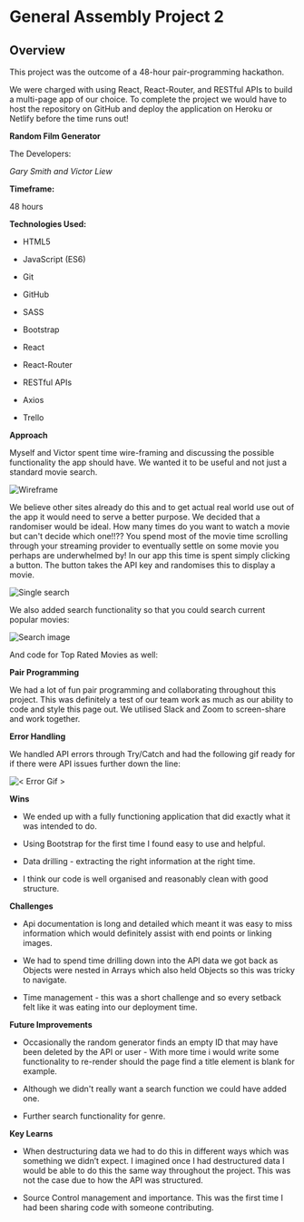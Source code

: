 # General Assembly Project 2

  

## Overview

  

This project was the outcome of a 48-hour pair-programming hackathon.

We were charged with using React, React-Router, and RESTful APIs to build a multi-page app of our choice. To complete the project we would have to host the repository on GitHub and deploy the application on Heroku or Netlify before the time runs out!

  

**Random Film Generator**

  

The Developers:

  

*Gary Smith and Victor Liew*

  

**Timeframe:**

  

48 hours

  
  

**Technologies Used:**

  

- HTML5

- JavaScript (ES6)

- Git

- GitHub

- SASS

- Bootstrap

- React

- React-Router

- RESTful APIs

- Axios

- Trello

  

**Approach**

  

Myself and Victor spent time wire-framing and discussing the possible functionality the app should have. We wanted it to be useful and not just a standard movie search.

![Wireframe](https://github.com/miskhill/Project-2/blob/master/IMG_20210915_152140.jpg)

  

We believe other sites already do this and to get actual real world use out of the app it would need to serve a better purpose. We decided that a randomiser would be ideal. How many times do you want to watch a movie but can't decide which one!!?? You spend most of the movie time scrolling through your streaming provider to eventually settle on some movie you perhaps are underwhelmed by! In our app this time is spent simply clicking a button. The button takes the API key and randomises this to display a movie.

  

![Single search](https://github.com/miskhill/Project-2/blob/master/Screenshot%202021-09-17%20at%2008.35.20.png)

  

We also added search functionality so that you could search current popular movies:

  

![Search image](https://github.com/miskhill/Project-2/blob/master/Screenshot%202021-09-17%20at%2008.35.34.png)

  

And code for Top Rated Movies as well:

  
  

**Pair Programming**

  

We had a lot of fun pair programming and collaborating throughout this project. This was definitely a test of our team work as much as our ability to code and style this page out. We utilised Slack and Zoom to screen-share and work together.

  

**Error Handling**

  

We handled API errors through Try/Catch and had the following gif ready for if there were API issues further down the line:

![< Error Gif >](https://github.com/miskhill/Project-2/blob/master/public/error.gif)

  

**Wins**

  

- We ended up with a fully functioning application that did exactly what it was intended to do.

- Using Bootstrap for the first time I found easy to use and helpful.

- Data drilling - extracting the right information at the right time.

- I think our code is well organised and reasonably clean with good structure.

  

**Challenges**

  

- Api documentation is long and detailed which meant it was easy to miss information which would definitely assist with end points or linking images.

- We had to spend time drilling down into the API data we got back as Objects were nested in Arrays which also held Objects so this was tricky to navigate.

- Time management - this was a short challenge and so every setback felt like it was eating into our deployment time.

  

**Future Improvements**

  

- Occasionally the random generator finds an empty ID that may have been deleted by the API or user - With more time i would write some functionality to re-render should the page find a title element is blank for example.

- Although we didn't really want a search function we could have added one.

- Further search functionality for genre.

**Key Learns**

  

- When destructuring data we had to do this in different ways which was something we didn’t expect. I imagined once I had destructured data I would be able to do this the same way throughout the project. This was not the case due to how the API was structured.

- Source Control management and importance. This was the first time I had been sharing code with someone contributing.


